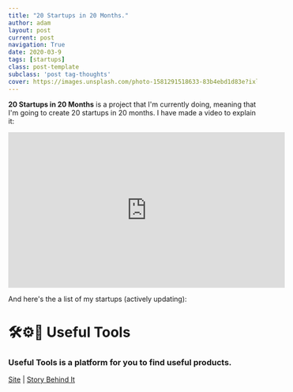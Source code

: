 ```yaml
---
title: "20 Startups in 20 Months."
author: adam
layout: post
current: post
navigation: True
date: 2020-03-9
tags: [startups]
class: post-template
subclass: 'post tag-thoughts'
cover: https://images.unsplash.com/photo-1581291518633-83b4ebd1d83e?ixlib=rb-1.2.1&ixid=eyJhcHBfaWQiOjEyMDd9&auto=format&fit=crop&w=1350&q=80
---
```


**20 Startups in 20 Months** is a project that I'm currently doing, meaning that I'm going to create 20 startups in 20 months. I have made a video to explain it:

<iframe width="560" height="315" src="https://www.youtube.com/embed/mJxz-K1eXcY" frameborder="0" allow="accelerometer; autoplay; encrypted-media; gyroscope; picture-in-picture" allowfullscreen></iframe>

And here's the a list of my startups (actively updating):

# 🛠⚙️💪 Useful Tools
### Useful Tools is a platform for you to find useful products.
[Site](http://finduseful.tools/) | [Story Behind It](/useful-tools)


